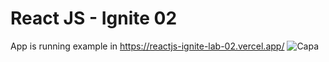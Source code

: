 # React JS - Ignite 02
App is running example in https://reactjs-ignite-lab-02.vercel.app/
![Capa](https://user-images.githubusercontent.com/103274980/175750760-0d85cb60-3abc-4fa0-9c63-123540be663f.png)
